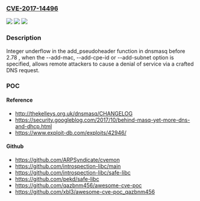 ### [CVE-2017-14496](https://cve.mitre.org/cgi-bin/cvename.cgi?name=CVE-2017-14496)
![](https://img.shields.io/static/v1?label=Product&message=n%2Fa&color=blue)
![](https://img.shields.io/static/v1?label=Version&message=n%2Fa&color=blue)
![](https://img.shields.io/static/v1?label=Vulnerability&message=n%2Fa&color=brighgreen)

### Description

Integer underflow in the add_pseudoheader function in dnsmasq before 2.78 , when the --add-mac, --add-cpe-id or --add-subnet option is specified, allows remote attackers to cause a denial of service via a crafted DNS request.

### POC

#### Reference
- http://thekelleys.org.uk/dnsmasq/CHANGELOG
- https://security.googleblog.com/2017/10/behind-masq-yet-more-dns-and-dhcp.html
- https://www.exploit-db.com/exploits/42946/

#### Github
- https://github.com/ARPSyndicate/cvemon
- https://github.com/introspection-libc/main
- https://github.com/introspection-libc/safe-libc
- https://github.com/pekd/safe-libc
- https://github.com/qazbnm456/awesome-cve-poc
- https://github.com/xbl3/awesome-cve-poc_qazbnm456

